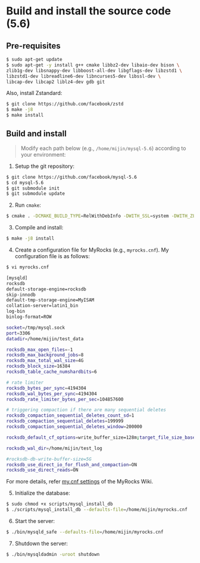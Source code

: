 # Build and install the source code (5.6)

## Pre-requisites

```bash
$ sudo apt-get update
$ sudo apt-get -y install g++ cmake libbz2-dev libaio-dev bison \
zlib1g-dev libsnappy-dev libboost-all-dev libgflags-dev libzstd1 \
libzstd1-dev libreadline6-dev libncurses5-dev libssl-dev \
libcap-dev libcap2 liblz4-dev gdb git
```

Also, install Zstandard:

```bash
$ git clone https://github.com/facebook/zstd
$ make -j8
$ make install
```

## Build and install

> Modify each path below (e.g., `/home/mijin/mysql-5.6`) according to your environment:

1. Setup the git repository:

```bash
$ git clone https://github.com/facebook/mysql-5.6
$ cd mysql-5.6
$ git submodule init
$ git submodule update
```

2. Run `cmake`:

```bash
$ cmake . -DCMAKE_BUILD_TYPE=RelWithDebInfo -DWITH_SSL=system -DWITH_ZLIB=bundled -DMY SQL_MAINTAINER_MODE=0 -DENABLED_LOCAL_INFILE=1 -DENABLE_DTRACE=0 -DCMAKE_CXX_FLAGS="-march=native" -DCMAKE_INSTALL_PREFIX=/home/mijin/mysql-5.6
```

3. Compile and install:

```bash
$ make -j8 install
```

4. Create a configuration file for MyRocks (e.g., `myrocks.cnf`). My configuration file is as follows:

```bash
$ vi myrocks.cnf

[mysqld]
rocksdb
default-storage-engine=rocksdb
skip-innodb
default-tmp-storage-engine=MyISAM
collation-server=latin1_bin
log-bin
binlog-format=ROW

socket=/tmp/mysql.sock
port=3306
datadir=/home/mijin/test_data

rocksdb_max_open_files=-1
rocksdb_max_background_jobs=8
rocksdb_max_total_wal_size=4G
rocksdb_block_size=16384
rocksdb_table_cache_numshardbits=6

# rate limiter
rocksdb_bytes_per_sync=4194304
rocksdb_wal_bytes_per_sync=4194304
rocksdb_rate_limiter_bytes_per_sec=104857600

# triggering compaction if there are many sequential deletes
rocksdb_compaction_sequential_deletes_count_sd=1
rocksdb_compaction_sequential_deletes=199999
rocksdb_compaction_sequential_deletes_window=200000

rocksdb_default_cf_options=write_buffer_size=128m;target_file_size_base=32m;max_bytes_for_level_base=512m;level0_file_num_compaction_trigger=4;level0_slowdown_writes_trigger=10;level0_stop_writes_trigger=15;max_write_buffer_number=4;compression_per_level=kLZ4Compression;bottommost_compression=kZSTD;compression_opts=-14:1:0;block_based_table_factory={cache_index_and_filter_blocks=1;filter_policy=bloomfilter:10:false;whole_key_filtering=1};level_compaction_dynamic_level_bytes=true;optimize_filters_for_hits=true;compaction_pri=kMinOverlappingRatio

rocksdb_wal_dir=/home/mijin/test_log

#rocksdb-db-write-buffer-size=5G
rocksdb_use_direct_io_for_flush_and_compaction=ON
rocksdb_use_direct_reads=ON
```

For more details, refer [my.cnf settings](https://github.com/facebook/mysql-5.6/wiki/my.cnf-tuning) of the MyRocks Wiki.

5. Initialize the database:

```bash
$ sudo chmod +x scripts/mysql_install_db
$ ./scripts/mysql_install_db --defaults-file=/home/mijin/myrocks.cnf
```

6. Start the server:

```bash
$ ./bin/mysqld_safe --defaults-file=/home/mijin/myrocks.cnf
```

7. Shutdown the server:

```bash
$ ./bin/mysqldadmin -uroot shutdown
```